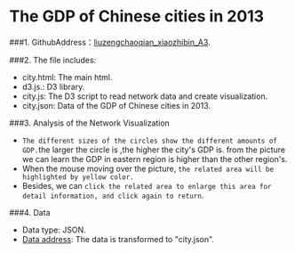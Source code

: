 ﻿﻿﻿﻿﻿The GDP of Chinese cities in 2013
============
###1. GithubAddress：[liuzengchaoqian_xiaozhibin_A3](https://github.com/vis2014/Assignment3/tree/liuzengchaoqian_xiaozhibin_A3).

###2. The file includes:

+ city.html: The main html.
+ d3.js.: D3 library.
+ city.js: The D3 script to read network data and create visualization.
+ city.json: Data of the GDP of Chinese cities in 2013.


###3. Analysis of the Network Visualization
+ `The different sizes of the circles show the different amounts of GDP.`the larger the circle is ,the higher the city's GDP is. from the picture we can learn the GDP in eastern region is higher than the other region's.
+ When the mouse moving over the picture, `the related area will be highlighted by yellow color.`
+ Besides, we can `click the related area to enlarge this area for detail information, and click again to return`.

###4. Data
+ Data type: JSON.
+ [Data address](http://bbs.hupu.com/8504286.html): The data is transformed  to "city.json".